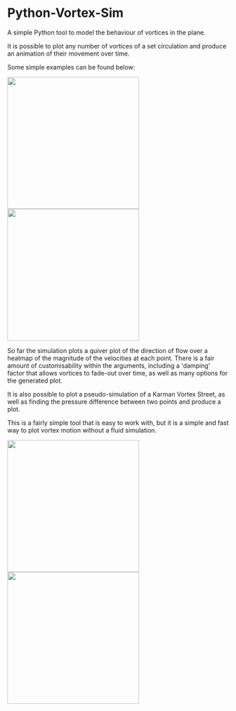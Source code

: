 # Python-Vortex-Sim
A simple Python tool to model the behaviour of vortices in the plane.

It is possible to plot any number of vortices of a set circulation and produce an animation of their movement over time.

Some simple examples can be found below:

<img src="https://user-images.githubusercontent.com/79726292/121782886-b0211d00-cba3-11eb-86d8-3a9b0802ce12.PNG" height="300">

<img src="https://user-images.githubusercontent.com/79726292/121782880-a4cdf180-cba3-11eb-9f57-bad0e21ac9ea.png" height="300">

So far the simulation plots a quiver plot of the direction of flow over a heatmap of the magnitude of the velocities at each point. There is a fair amount of customisability within the arguments, including a 'damping' factor that allows vortices to fade-out over time, as well as many options for the generated plot.

It is also possible to plot a pseudo-simulation of a Karman Vortex Street, as well as finding the pressure difference between two points and produce a plot.

This is a fairly simple tool that is easy to work with, but it is a simple and fast way to plot vortex motion without a fluid simulation.

<img src="https://user-images.githubusercontent.com/79726292/121782895-b911ee80-cba3-11eb-8e30-a246e0ce4c21.png" height="300">

<img src="https://user-images.githubusercontent.com/79726292/121782898-bca57580-cba3-11eb-9e88-5860222bfbb7.png" height="300">
